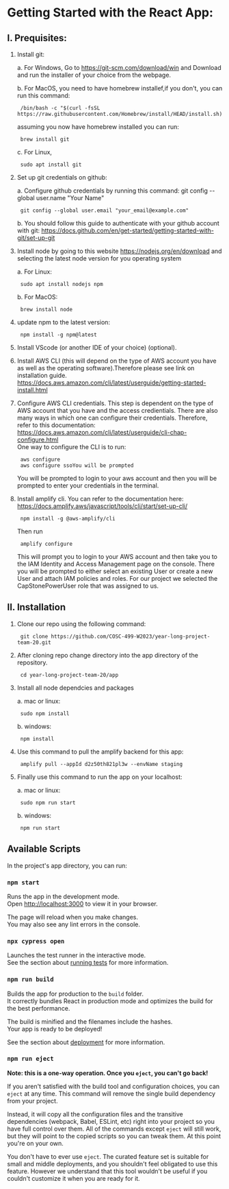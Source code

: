 # Getting Started with the React App:
## I. Prequisites: 

1. Install git:
    
    a. For Windows, Go to https://git-scm.com/download/win and Download and run the installer of your choice from the webpage.

    b. For MacOS, you need to have homebrew installef,if you don't, you can run this command: 

        /bin/bash -c "$(curl -fsSL https://raw.githubusercontent.com/Homebrew/install/HEAD/install.sh)"

    assuming you now have homebrew installed you can run: 

        brew install git

    c. For Linux, 

        sudo apt install git

2. Set up git credentials on github:  
    
    a. Configure github credentials by running this command:
        git config --global user.name "Your Name"

        git config --global user.email "your_email@example.com" 
   b. You should follow this guide to authenticate with your github account with git: https://docs.github.com/en/get-started/getting-started-with-git/set-up-git

3. Install node by going to this website https://nodejs.org/en/download and selecting the latest node version for you operating system
    
    a. For Linux:

        sudo apt install nodejs npm

    b. For MacOS: 

        brew install node

4. update npm to the latest version: 

        npm install -g npm@latest

5. Install VScode (or another IDE of your choice) (optional).

6. Install AWS CLI (this will depend on the type of AWS account you have as well as the operating software).Therefore please see link on installation guide. https://docs.aws.amazon.com/cli/latest/userguide/getting-started-install.html 


7. Configure AWS CLI credentials. This step is dependent on the type of AWS account that you have and the access credientials. There are also many ways in which one can configure their credentials. Therefore, refer to this documentation: https://docs.aws.amazon.com/cli/latest/userguide/cli-chap-configure.html \
One way to configure the CLI is to run:

        aws configure
        aws configure ssoYou will be prompted
    You will be prompted to login to your aws account and then you will be prompted to enter your credentials in the terminal.

8. Install amplify cli. You can refer to the documentation here: https://docs.amplify.aws/javascript/tools/cli/start/set-up-cli/

        npm install -g @aws-amplify/cli
    Then run 

        amplify configure
    This will prompt you to login to your AWS account and then take you to the IAM Identity and Access Management page on the console. There you will be prompted to either select an existing User or create a new User and attach IAM policies and roles. For our project we selected the CapStonePowerUser role that was assigned to us. 

## II. Installation

1. Clone our repo using the following command: 

        git clone https://github.com/COSC-499-W2023/year-long-project-team-20.git

2. After cloning repo change directory into the app directory of the repository.

        cd year-long-project-team-20/app

3. Install all node dependcies and packages

    a. mac or linux: 

        sudo npm install
    
    b. windows: 
    
        npm install
4. Use this command to pull the amplify backend for this app:
        
        amplify pull --appId d2z50th821pl3w --envName staging
5. Finally use this command to run the app on your localhost: 
    
    a. mac or linux: 
        
        sudo npm run start
    b. windows: 
        
        npm run start


## Available Scripts

In the project's app directory, you can run:

### `npm start`

Runs the app in the development mode.\
Open [http://localhost:3000](http://localhost:3000) to view it in your browser.

The page will reload when you make changes.\
You may also see any lint errors in the console.

### `npx cypress open`

Launches the test runner in the interactive mode.\
See the section about [running tests](https://docs.cypress.io/guides/getting-started/opening-the-app) for more information.

### `npm run build`

Builds the app for production to the `build` folder.\
It correctly bundles React in production mode and optimizes the build for the best performance.

The build is minified and the filenames include the hashes.\
Your app is ready to be deployed!

See the section about [deployment](https://facebook.github.io/create-react-app/docs/deployment) for more information.

### `npm run eject`

**Note: this is a one-way operation. Once you `eject`, you can't go back!**

If you aren't satisfied with the build tool and configuration choices, you can `eject` at any time. This command will remove the single build dependency from your project.

Instead, it will copy all the configuration files and the transitive dependencies (webpack, Babel, ESLint, etc) right into your project so you have full control over them. All of the commands except `eject` will still work, but they will point to the copied scripts so you can tweak them. At this point you're on your own.

You don't have to ever use `eject`. The curated feature set is suitable for small and middle deployments, and you shouldn't feel obligated to use this feature. However we understand that this tool wouldn't be useful if you couldn't customize it when you are ready for it.
